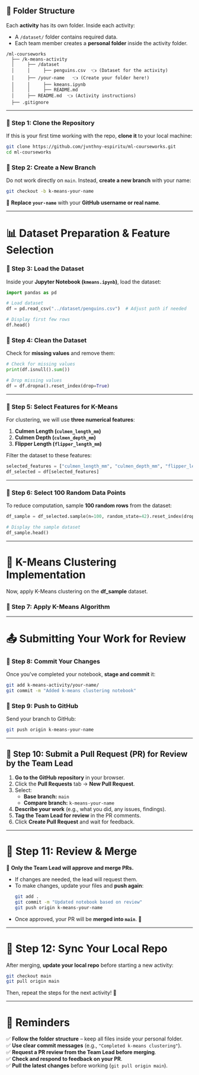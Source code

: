 ## **📂 Folder Structure**  
Each **activity** has its own folder. Inside each activity:  
- A `/dataset/` folder contains required data.  
- Each team member creates a **personal folder** inside the activity folder.  

```
/ml-courseworks
  ├── /k-means-activity
  │     ├── /dataset
  │     │     ├── penguins.csv  👈 (Dataset for the activity)
  │     ├── /your-name   👈 (Create your folder here!)
  │     │     ├── kmeans.ipynb
  │     │     ├── README.md
  │     ├── README.md  👈 (Activity instructions)
  ├── .gitignore
```

---

### **🔹 Step 1: Clone the Repository**  
If this is your first time working with the repo, **clone it** to your local machine:  
```sh
git clone https://github.com/jvnthny-espiritu/ml-courseworks.git
cd ml-courseworks
```

### **🔹 Step 2: Create a New Branch**  
Do not work directly on `main`. Instead, **create a new branch** with your name:  
```sh
git checkout -b k-means-your-name
```
🔹 **Replace `your-name`** with your **GitHub username or real name**.  

---

# **📊 Dataset Preparation & Feature Selection**  

### **🔹 Step 3: Load the Dataset**  
Inside your **Jupyter Notebook (`kmeans.ipynb`)**, load the dataset:  
```python
import pandas as pd

# Load dataset
df = pd.read_csv("../dataset/penguins.csv")  # Adjust path if needed

# Display first few rows
df.head()
```

### **🔹 Step 4: Clean the Dataset**  
Check for **missing values** and remove them:  
```python
# Check for missing values
print(df.isnull().sum())

# Drop missing values
df = df.dropna().reset_index(drop=True)
```

---

### **🔹 Step 5: Select Features for K-Means**  
For clustering, we will use **three numerical features**:  
1. **Culmen Length (`culmen_length_mm`)**  
2. **Culmen Depth (`culmen_depth_mm`)**  
3. **Flipper Length (`flipper_length_mm`)**  

Filter the dataset to these features:  
```python
selected_features = ["culmen_length_mm", "culmen_depth_mm", "flipper_length_mm"]
df_selected = df[selected_features]
```

---

### **🔹 Step 6: Select 100 Random Data Points**  
To reduce computation, sample **100 random rows** from the dataset:  
```python
df_sample = df_selected.sample(n=100, random_state=42).reset_index(drop=True)

# Display the sample dataset
df_sample.head()
```

---

# **🤖 K-Means Clustering Implementation**  
Now, apply K-Means clustering on the **df_sample** dataset.

### **🔹 Step 7: Apply K-Means Algorithm**  

---

# **📤 Submitting Your Work for Review**  

### **🔹 Step 8: Commit Your Changes**  
Once you've completed your notebook, **stage and commit** it:  
```sh
git add k-means-activity/your-name/
git commit -m "Added k-means clustering notebook"
```

### **🔹 Step 9: Push to GitHub**  
Send your branch to GitHub:  
```sh
git push origin k-means-your-name
```

---

## **📌 Step 10: Submit a Pull Request (PR) for Review by the Team Lead**  
1. **Go to the GitHub repository** in your browser.  
2. Click the **Pull Requests** tab → **New Pull Request**.  
3. Select:  
   - **Base branch:** `main`  
   - **Compare branch:** `k-means-your-name`  
4. **Describe your work** (e.g., what you did, any issues, findings).  
5. **Tag the Team Lead for review** in the PR comments.  
6. Click **Create Pull Request** and wait for feedback.  

---

# **📌 Step 11: Review & Merge**  
🔹 **Only the Team Lead will approve and merge PRs.**  
- If changes are needed, the lead will request them.  
- To make changes, update your files and **push again**:  
  ```sh
  git add .
  git commit -m "Updated notebook based on review"
  git push origin k-means-your-name
  ```
- Once approved, your PR will be **merged into `main`**. 🎉  

---

# **📌 Step 12: Sync Your Local Repo**  
After merging, **update your local repo** before starting a new activity:  
```sh
git checkout main
git pull origin main
```
Then, repeat the steps for the next activity! 🎯  

---

# **📌 Reminders**  
✅ **Follow the folder structure** – keep all files inside your personal folder.  
✅ **Use clear commit messages** (e.g., `"Completed k-means clustering"`).  
✅ **Request a PR review from the Team Lead before merging**.  
✅ **Check and respond to feedback on your PR**.  
✅ **Pull the latest changes** before working (`git pull origin main`).  
